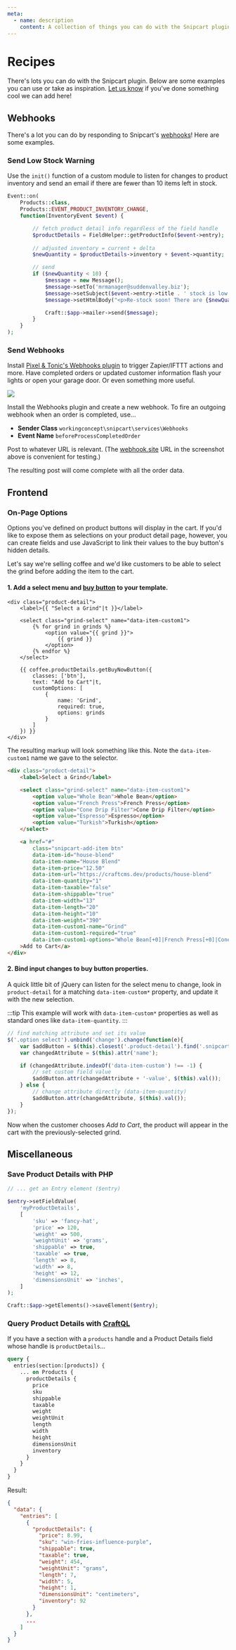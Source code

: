 ```yaml
---
meta:
  - name: description
    content: A collection of things you can do with the Snipcart plugin.
---
```


# Recipes

There's lots you can do with the Snipcart plugin. Below are some examples you can use or take as inspiration. [Let us know](mailto:support@workingconcept.com) if you've done something cool we can add here!

## Webhooks

There's a lot you can do by responding to Snipcart's [webhooks](/webhooks/when.md)! Here are some examples.

### Send Low Stock Warning

Use the `init()` function of a custom module to listen for changes to product inventory and send an email if there are fewer than 10 items left in stock.

```php
Event::on(
    Products::class,
    Products::EVENT_PRODUCT_INVENTORY_CHANGE,
    function(InventoryEvent $event) {

        // fetch product detail info regardless of the field handle
        $productDetails = FieldHelper::getProductInfo($event->entry);
        
        // adjusted inventory = current + delta
        $newQuantity = $productDetails->inventory + $event->quantity;

        // send
        if ($newQuantity < 10) {
            $message = new Message();
            $message->setTo('mrmanager@suddenvalley.biz');
            $message->setSubject($event->entry->title . ' stock is low!');
            $message->setHtmlBody("<p>Re-stock soon! There are {$newQuantity} units left.</p>");

            Craft::$app->mailer->send($message);
        }
    }
);
```

### Send Webhooks

Install [Pixel & Tonic's Webhooks plugin](https://github.com/craftcms/webhooks) to trigger Zapier/IFTTT actions and more. Have completed orders or updated customer information flash your lights or open your garage door. Or even something more useful.

![](../../resources/webhooks.png)

Install the Webhooks plugin and create a new webhook. To fire an outgoing webhook when an order is completed, use...

- **Sender Class** `workingconcept\snipcart\services\Webhooks`
- **Event Name** `beforeProcessCompletedOrder`

Post to whatever URL is relevant. (The [webhook.site](https://webhook.site) URL in the screenshot above is convenient for testing.)

The resulting post will come complete with all the order data.

## Frontend

### On-Page Options

Options you've defined on product buttons will display in the cart. If you'd like to expose them as selections on your product detail page, however, you can create fields and use JavaScript to link their values to the buy button's hidden details.

Let's say we're selling coffee and we'd like customers to be able to select the grind before adding the item to the cart.

#### 1. Add a select menu and [buy button](/templating/fields.md) to your template.

```twig
<div class="product-detail">
    <label>{{ "Select a Grind"|t }}</label>

    <select class="grind-select" name="data-item-custom1">
        {% for grind in grinds %}
            <option value="{{ grind }}">
                {{ grind }}
            </option>
        {% endfor %}
    </select>

    {{ coffee.productDetails.getBuyNowButton({
        classes: ['btn'],
        text: "Add to Cart"|t,
        customOptions: [
            {
                name: 'Grind',
                required: true,
                options: grinds
            }
        ]
    }) }}
</div>
```

The resulting markup will look something like this. Note the `data-item-custom1` name we gave to the selector.

```html
<div class="product-detail">
    <label>Select a Grind</label>

    <select class="grind-select" name="data-item-custom1">
        <option value="Whole Bean">Whole Bean</option>
        <option value="French Press">French Press</option>
        <option value="Cone Drip Filter">Cone Drip Filter</option>
        <option value="Espresso">Espresso</option>
        <option value="Turkish">Turkish</option>
    </select>

    <a href="#"
        class="snipcart-add-item btn"
        data-item-id="house-blend"
        data-item-name="House Blend"
        data-item-price="12.50"
        data-item-url="https://craftcms.dev/products/house-blend"
        data-item-quantity="1"
        data-item-taxable="false"
        data-item-shippable="true"
        data-item-width="13"
        data-item-length="20"
        data-item-height="10"
        data-item-weight="390"
        data-item-custom1-name="Grind" 
        data-item-custom1-required="true" 
        data-item-custom1-options="Whole Bean[+0]|French Press[+0]|Cone Drip Filter[+0]|Espresso[+0]|Turkish[+0]"
    >Add to Cart</a>
</div>
```

#### 2. Bind input changes to buy button properties.

A quick little bit of jQuery can listen for the select menu to change, look in `product-detail` for a matching `data-item-custom*` property, and update it with the new selection.

:::tip
This example will work with `data-item-custom*` properties as well as standard ones like `data-item-quantity`.
:::

```js
// find matching attribute and set its value
$('.option select').unbind('change').change(function(e){
    var $addButton = $(this).closest('.product-detail').find('.snipcart-add-item');
    var changedAttribute = $(this).attr('name');

    if (changedAttribute.indexOf('data-item-custom') !== -1) {
        // set custom field value
        $addButton.attr(changedAttribute + '-value', $(this).val());
    } else {
        // change attribute directly (data-item-quantity)
        $addButton.attr(changedAttribute, $(this).val());
    }
});
```

Now when the customer chooses _Add to Cart_, the product will appear in the cart with the previously-selected grind.

## Miscellaneous

### Save Product Details with PHP

```php
// ... get an Entry element ($entry)

$entry->setFieldValue(
    'myProductDetails',
    [
        'sku' => 'fancy-hat',
        'price' => 120,
        'weight' => 500,
        'weightUnit' => 'grams',
        'shippable' => true,
        'taxable' => true,
        'length' => 8,
        'width' => 8,
        'height' => 12,
        'dimensionsUnit' => 'inches',
    ]
);

Craft::$app->getElements()->saveElement($entry);
```

### Query Product Details with [CraftQL](https://github.com/markhuot/craftql)

If you have a section with a `products` handle and a Product Details field whose handle is `productDetails`...

```graphql
query {
  entries(section:[products]) {
    ... on Products {
      productDetails {
        price
        sku
        shippable
        taxable
        weight
        weightUnit
        length
        width
        height
        dimensionsUnit
        inventory
      }
    }
  }
}
```

Result:

```json
{
  "data": {
    "entries": [
      {
        "productDetails": {
          "price": 8.99,
          "sku": "win-fries-influence-purple",
          "shippable": true,
          "taxable": true,
          "weight": 454,
          "weightUnit": "grams",
          "length": 7,
          "width": 5,
          "height": 1,
          "dimensionsUnit": "centimeters",
          "inventory": 92
        }
      },
      ...
    ]
  }
}